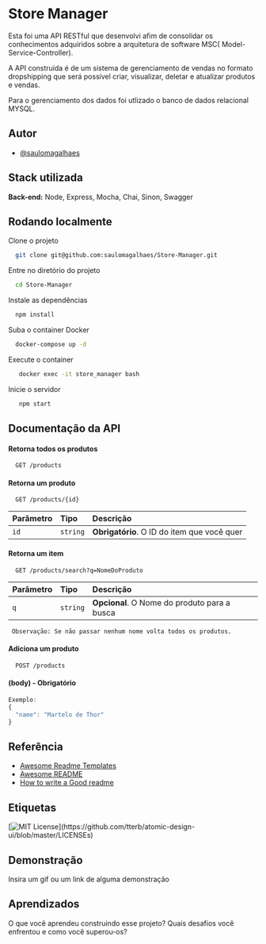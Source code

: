 
# Store Manager

Esta foi uma API RESTful que desenvolvi afim de consolidar os conhecimentos adquiridos
sobre a arquitetura de software MSC( Model-Service-Controller).

A API construída é de um sistema de gerenciamento de vendas no formato dropshipping 
que será possível criar, visualizar, deletar e atualizar produtos e vendas.

Para o gerenciamento dos dados foi utlizado o banco de dados relacional MYSQL.




## Autor

- [@saulomagalhaes](https://www.linkedin.com/in/sauloam/)


## Stack utilizada

**Back-end:** Node, Express, Mocha, Chai, Sinon, Swagger


## Rodando localmente

Clone o projeto

```bash
  git clone git@github.com:saulomagalhaes/Store-Manager.git
```

Entre no diretório do projeto

```bash
  cd Store-Manager
```

Instale as dependências

```bash
  npm install
```

Suba o container Docker

```bash
  docker-compose up -d
```

Execute o container

```bash
   docker exec -it store_manager bash
```

Inicie o servidor

```bash
   npm start
```
## Documentação da API

#### Retorna todos os produtos

```http
  GET /products
```

#### Retorna um produto

```http
  GET /products/{id}
```

| Parâmetro   | Tipo       | Descrição                                   |
| :---------- | :--------- | :------------------------------------------ |
| `id`      | `string` | **Obrigatório**. O ID do item que você quer |


#### Retorna um item

```http
  GET /products/search?q=NomeDoProduto
```

| Parâmetro   | Tipo       | Descrição                                   |
| :---------- | :--------- | :------------------------------------------ |
| `q`      | `string` | **Opcional**. O Nome do produto para a busca|
     Observação: Se não passar nenhum nome volta todos os produtos.

#### Adiciona um produto

```http
  POST /products
```
#### (body) - **Obrigatório**
```javascript
Exemplo:
{
  "name": "Martelo de Thor"
}
```


## Referência

 - [Awesome Readme Templates](https://awesomeopensource.com/project/elangosundar/awesome-README-templates)
 - [Awesome README](https://github.com/matiassingers/awesome-readme)
 - [How to write a Good readme](https://bulldogjob.com/news/449-how-to-write-a-good-readme-for-your-github-project)


## Etiquetas
[![MIT License](https://img.shields.io/apm/l/atomic-design-ui.svg?)](https://github.com/tterb/atomic-design-ui/blob/master/LICENSEs)

## Demonstração

Insira um gif ou um link de alguma demonstração


## Aprendizados

O que você aprendeu construindo esse projeto? Quais desafios você enfrentou e como você superou-os?

